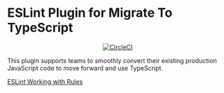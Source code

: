 # ESLint Plugin for Migrate To TypeScript

 <p align="center">
  <a href="https://app.circleci.com/pipelines/github/uniqorg/eslint-plugin-migrate-to-typescript?branch=main" target="_blank">
    <img src="https://img.shields.io/circleci/build/github/uniqorg/eslint-plugin-migrate-to-typescript/main" alt="CircleCI" />
  </a>
 </p>

This plugin supports teams to smoothly convert their existing production JavaScript code to move forward and use TypeScript.

[ESLint Working with Rules](https://github.com/postman-as-code/eslint-plugin-migrate-to-typescript)
